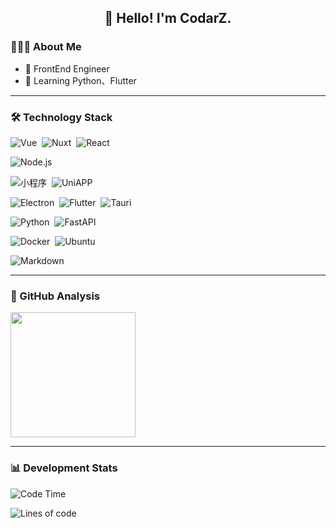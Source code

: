 <h2 align="center">👋 Hello! I'm CodarZ.</h2>

### 👨🏻‍💻 About Me

- 🤔 FrontEnd Engineer
- 🌱 Learning Python、Flutter

-------

### 🛠 Technology Stack

![Vue](https://img.shields.io/badge/-Vue-000?style=flat&logo=vuedotjs)&nbsp;
![Nuxt](https://img.shields.io/badge/-Nuxt-000?style=flat&logo=nuxt)&nbsp;
![React](https://img.shields.io/badge/-React-000?style=flat&logo=react)&nbsp;

![Node.js](https://img.shields.io/badge/-Node.js-000?style=flat&logo=node.js)&nbsp;

![小程序](https://img.shields.io/badge/小程序-000?style=flat&logo=wechat)&nbsp;
![UniAPP](https://img.shields.io/badge/UniAPP-000?style=flat&logo=uniapp)&nbsp;

![Electron](https://img.shields.io/badge/-Electron-000?style=flat&logo=electron)&nbsp;
![Flutter](https://img.shields.io/badge/Flutter-000?style=flat&logo=flutter)&nbsp;
![Tauri](https://img.shields.io/badge/Tauri-000?style=flat&logo=tauri)&nbsp;

![Python](https://img.shields.io/badge/-Python-000?style=flat&logo=python)&nbsp;
![FastAPI](https://img.shields.io/badge/FastAPI-000?style=000&logo=fastapi)

![Docker](https://img.shields.io/badge/-Docker-000?style=flat&logo=docker)&nbsp;
![Ubuntu](https://img.shields.io/badge/-Ubuntu-000?style=flat&logo=ubuntu)

![Markdown](https://img.shields.io/badge/-Markdown-000?style=flat&logo=markdown)

-------

### 🔭 GitHub Analysis

<!-- 
参考：https://github.com/anuraghazra/github-readme-stats 
-->
<p align="left">
  <a href="https://github.com/CodarZ">
    <img height="200em" src="https://github-readme-stats-eight-theta.vercel.app/api?username=CodarZ&show_icons=true&theme=vue-dark&include_all_commits=true&count_private=true&hide=contribs,issues" />
  </a>
</p>

-------

### 📊 Development Stats

<!--START_SECTION:waka-->
![Code Time](http://img.shields.io/badge/Code%20Time-1%2C135%20hrs%2020%20mins-blue)

![Lines of code](https://img.shields.io/badge/%E4%BB%8E%E3%80%8CHello%20World%E3%80%8D%E8%B5%B7%E6%88%91%E5%B7%B2%E7%BB%8F%E5%86%99%E4%BA%86-192.3%20thousand%20%E8%A1%8C%E4%BB%A3%E7%A0%81-blue)


<!--END_SECTION:waka-->


